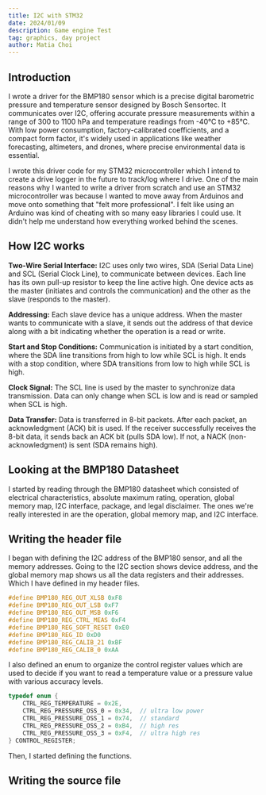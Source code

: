 ```yaml
---
title: I2C with STM32
date: 2024/01/09
description: Game engine Test 
tag: graphics, day project
author: Matia Choi
---
```


## Introduction

I wrote a driver for the BMP180 sensor which is a precise digital barometric pressure and temperature sensor designed by Bosch Sensortec. It communicates over I2C, offering accurate pressure measurements within a range of 300 to 1100 hPa and temperature readings from -40°C to +85°C. With low power consumption, factory-calibrated coefficients, and a compact form factor, it's widely used in applications like weather forecasting, altimeters, and drones, where precise environmental data is essential.

I wrote this driver code for my STM32 microcontroller which I intend to create a drive logger in the future to track/log where I drive. One of the main reasons why I wanted to write a driver from scratch and use an STM32 microcontroller was because I wanted to move away from Arduinos and move onto something that "felt more professional". I felt like using an Arduino was kind of cheating with so many easy libraries I could use. It didn't help me understand how everything worked behind the scenes. 

## How I2C works

**Two-Wire Serial Interface:** I2C uses only two wires, SDA (Serial Data Line) and SCL (Serial Clock Line), to communicate between devices. Each line has its own pull-up resistor to keep the line active high. One device acts as the master (initiates and controls the communication) and the other as the slave (responds to the master).

**Addressing:** Each slave device has a unique address. When the master wants to communicate with a slave, it sends out the address of that device along with a bit indicating whether the operation is a read or write.

**Start and Stop Conditions:** Communication is initiated by a start condition, where the SDA line transitions from high to low while SCL is high. It ends with a stop condition, where SDA transitions from low to high while SCL is high.

**Clock Signal:** The SCL line is used by the master to synchronize data transmission. Data can only change when SCL is low and is read or sampled when SCL is high.

**Data Transfer:** Data is transferred in 8-bit packets. After each packet, an acknowledgment (ACK) bit is used. If the receiver successfully receives the 8-bit data, it sends back an ACK bit (pulls SDA low). If not, a NACK (non-acknowledgment) is sent (SDA remains high).

## Looking at the BMP180 Datasheet

I started by reading through the BMP180 datasheet which consisted of electrical characteristics, absolute maximum rating, operation, global memory map, I2C interface, package, and legal disclaimer. The ones we're really interested in are the operation, global memory map, and I2C interface.

## Writing the header file


I began with defining the I2C address of the BMP180 sensor, and all the memory addresses. Going to the I2C section shows device address, and the global memory map shows us all the data registers and their addresses. Which I have defined in my header files. 
```c
#define BMP180_REG_OUT_XLSB 0xF8
#define BMP180_REG_OUT_LSB 0xF7
#define BMP180_REG_OUT_MSB 0xF6
#define BMP180_REG_CTRL_MEAS 0xF4
#define BMP180_REG_SOFT_RESET 0xE0
#define BMP180_REG_ID 0xD0
#define BMP180_REG_CALIB_21 0xBF
#define BMP180_REG_CALIB_0 0xAA
```

I also defined an enum to organize the control register values which are used to decide if you want to read a temperature value or a pressure value with various accuracy levels.

```c
typedef enum {
    CTRL_REG_TEMPERATURE = 0x2E,
    CTRL_REG_PRESSURE_OSS_0 = 0x34,  // ultra low power
    CTRL_REG_PRESSURE_OSS_1 = 0x74,  // standard
    CTRL_REG_PRESSURE_OSS_2 = 0xB4,  // high res
    CTRL_REG_PRESSURE_OSS_3 = 0xF4,  // ultra high res
} CONTROL_REGISTER;
```

Then, I started defining the functions.


## Writing the source file